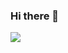 ### Hi there 👋

<!--
**mhtaldmr/mhtaldmr** is a ✨ _special_ ✨ repository because its `README.md` (this file) appears on your GitHub profile.

Here are some ideas to get you started:

- 🔭 I’m currently working on ...
- 🌱 I’m currently learning ...
- 👯 I’m looking to collaborate on ...
- 🤔 I’m looking for help with ...
- 💬 Ask me about ...
- 📫 How to reach me: ...
- 😄 Pronouns: ...
- ⚡ Fun fact: ...
-->

<img src= "https://github-readme-stats.vercel.app/api?username=mhtaldmr&count_private=true_icons=true&theme=merko_align=center">
